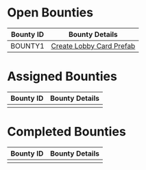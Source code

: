 # Open Bounties

| Bounty ID | Bounty Details | 
|-----------|----------------| 
| BOUNTY1 | [Create Lobby Card Prefab](bountys/bounty1.md) | 


# Assigned Bounties

| Bounty ID | Bounty Details | 
|-----------|----------------| 
|           |                |

# Completed Bounties

| Bounty ID | Bounty Details | 
|-----------|----------------| 
|           |                |
